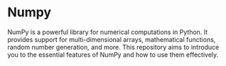 # Numpy
NumPy is a powerful library for numerical computations in Python. It provides support for multi-dimensional arrays, mathematical functions, random number generation, and more. This repository aims to introduce you to the essential features of NumPy and how to use them effectively.
